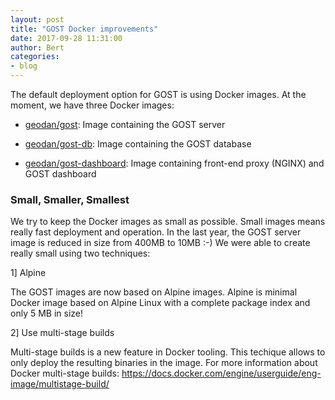 ```yaml
---
layout: post
title: "GOST Docker improvements"
date: 2017-09-28 11:31:00
author: Bert
categories: 
- blog
---
```


The default deployment option for GOST is using Docker images. At the moment, we have three Docker images:

- <a href="https://hub.docker.com/r/geodan/gost/">geodan/gost</a>: Image containing the GOST server

- <a href= "https://hub.docker.com/r/geodan/gost-db/">geodan/gost-db</a>: Image containing the GOST database

- <a href="https://hub.docker.com/r/geodan/gost-dashboard">geodan/gost-dashboard</a>: Image containing front-end proxy (NGINX) and GOST dashboard

### Small, Smaller, Smallest

We try to keep the Docker images as small as possible. Small images means really fast deployment and operation. In the last year, the GOST server image is reduced in size from 400MB to 10MB :-) We were able to create really small using two techniques: 

1] Alpine 

The GOST images are now based on Alpine images. Alpine is minimal Docker image based on Alpine Linux with a complete package index and only 5 MB in size!

2] Use multi-stage builds

Multi-stage builds is a new feature in Docker tooling. This techique allows to only deploy the resulting binaries in the image. For more information about Docker multi-stage builds: <a href="https://docs.docker.com/engine/userguide/eng-image/multistage-build/">https://docs.docker.com/engine/userguide/eng-image/multistage-build/</a>





